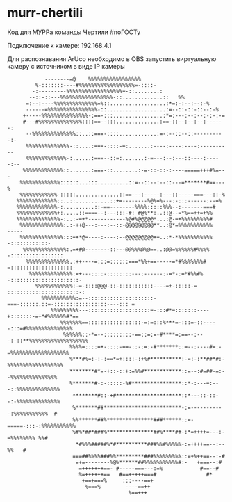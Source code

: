 # murr-chertili
Код для МУРРа команды Чертили #поГОСТу

Подключение к камере: 192.168.4.1

Для распознавания ArUco необходимо в OBS запустить виртуальную камеру с источником в виде IP камеры 


                                                                                                    
                                                                                                    
                                                                                                    
                --------=@    %%%%%%%%%%%%%%%%%                                                     
             %-:::::::----#%%%%%%%%%%%%%%%%%%=-::::-                                                
            -:---------%%%%%%%%%%%%%%%%%%=-::........:                                              
           --::-::---%%%%%%%%%%%%%%%%%-::.............::   %%                                       
          =:--:----%%%%%%%%%%%%%%=%::..................:*=:-:--:--:-%                               
          ------=%%%%%%%%%%%%%%%%-::...................:=--::-::-::--:-%                            
         +-----%%%%%%%%%%%%%%%-:==-:::................:*=:---:--:--:-:-:-=                          
         #---#%%%%%%%%%%%%%%::::==--:::..............:==-::--:--:--:------:                         
          --%%%%%%%%%%%%%%::..::===-::::............:=-:--::--::----------:-                        
          %%%%%%%%%%%%%%-::....:===-::::-=:.......:----:----:----:----------                        
          %%%%%%%%%%%%%-:......:===--::=:.......:-=---:--:---::----:-----:--                        
         %%%%%%%%%%%%%::.......:===-::........:-=-::-::-:----=====+++#%=---                         
        %%%%%%%%%%%%%::::::...:::..........::=--::--:--::---=*******#==---%                         
        %%%%%%%%%%%%-:::::..............::==---:-----:---::-----===---::-%                          
       %%%%%%%%%%%%%::..::...........::+=--------%@%=%---:-:::------:--=%                           
       %%%%%%%%%%%%%-:..........::-==--------%%%%:::::%%%--:-------===#                             
       %%%%%%%%%%%%%+:.....::====--:---:::-#: #@%**:..::@--=*%==++=+%%                              
       %%%%%%%%%%%%%%-:..:-=+*------------%@#%@@@@@*...:@-=+%%%%%%%%%#                              
        %%%%%%%%%%%%%%:.:-++@---:---:--::-@@@@@@@@@**..:@*=%%%%%%%%%%%       -----                  
        %%%%%%%%%%%%%%:::=+*@=----:----:--@@@@@@@@@+=..:*-*%%%%%%%%%%%   -::::::::::::-             
         %%%%%%%%%%%%%%:.=+#@--------::---@@%%%@%@==..:@@=%%%%%%#%%%%  -:::::::::::::::::           
          %%%%%%%%%%%%%%.:++----=:::=::::::===*%%+==-----=*#%%%%%%%# =::::::::::::::::::::-         
           %%%%%%%%%%%%%%:=+---::::-::::::::---:------:-=*-:=*#%%#% -::::::::::::::::::::::-        
             %%%%%%%%%%%%:-=-::::@@@-::-:::::::::::----=+-:::::-=  :::::::::::::::::::::::-:        
               %%%%%%%%%%%:=--:::::::::::::::::::::-===-::::::.::=-:::::::::::::::::----::: =       
                  %%%%%%%%%---::::::::::::::::::::=-:::#*=:::::::----+:::::::-=+*#%%%%%%#*==        
                     %%%%%%%==:::::::::::::::::-=:=:::%***=-:::=-::-----:::=#%%%%%%%%%%%%%%%        
                      %%%%%%::-*=--:::::::::-==::=:=-#****=:==--:---:-::**%%%%%%%%%%%%%%%%%%%       
                        %%%%=::::=+-::::-==-::-:=:-#*******::=--:----#=:-=%%%%%%%%%%%%%%%%%%%       
                        %***#%=:-:-:==*=+::::-:+%#**********:-=:-:**##*#:-%%%%%%%%%%%%%%%%%%        
                        ********#*=-+::-::+:=%%#************::=--:#=##-=:--%%%%%%%%%%%%%%%          
                        %*******#-:-:::::-%#****************::*-:---=:---::%%%%%%%%%%%%%%           
                         ********#::-+#*********************::*---::-::--:-%%%%%%%%%%%%%%           
                         %*******##*************************-:=-----------:%%%%%%%%%%%  #           
                         %%******##%***************###******::=-=====-:::-:%%%%%%%%%%%              
                         %#%*##*###%***************##%****##-:*=++++=---:-=%%%%%%%% %%#             
                          *#%%%#####%*#**********###%%#%%%%%-:=++++==--:--    %%   #                
                         ===##%%%%###%%*********###%%%%%%%%%::=+%++==--:-#                          
                          =+=--------%@%******##%%%%%%%%%%%#:-   +===--:#                           
                           =+++++++==- #-----===---:=%            #==--#                            
                           %=++++++==   #==+++++===#                #*                              
                            +==+===%     :::----==+                                                 
                             %===%        ----==++                                                  
                                           %==+++                                                   
                                                                                                    
                                                                                                    
                                                                                                    

